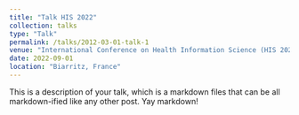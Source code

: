 ```yaml
---
title: "Talk HIS 2022"
collection: talks
type: "Talk"
permalink: /talks/2012-03-01-talk-1
venue: "International Conference on Health Information Science (HIS 2022)"
date: 2022-09-01
location: "Biarritz, France"
---
```


This is a description of your talk, which is a markdown files that can be all markdown-ified like any other post. Yay markdown!
